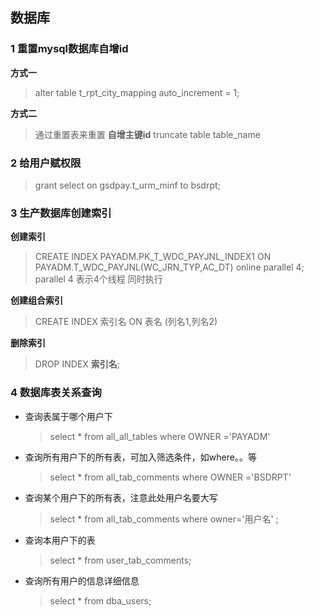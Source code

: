 

##  数据库

### 1 重置mysql数据库自增id

**方式一**
>  alter table t_rpt_city_mapping auto_increment = 1;

**方式二**
> 通过重置表来重置 **自增主键id**
> truncate table table_name

###  2 给用户赋权限
 > grant select on gsdpay.t_urm_minf to bsdrpt;

### 3 生产数据库创建索引
**创建索引**
> CREATE INDEX PAYADM.PK_T_WDC_PAYJNL_INDEX1 ON PAYADM.T_WDC_PAYJNL(WC_JRN_TYP,AC_DT) online parallel 4;<br>
parallel 4 表示4个线程 同时执行 

**创建组合索引**
> CREATE INDEX 索引名 ON 表名 (列名1,列名2)

**删除索引**
> DROP INDEX **索引名**;


### 4 数据库表关系查询

* 查询表属于哪个用户下
    > select * from all_all_tables where OWNER ='PAYADM' <br>
* 查询所有用户下的所有表，可加入筛选条件，如where。。等
    > select * from all_tab_comments where OWNER ='BSDRPT'
* 查询某个用户下的所有表，注意此处用户名要大写
    > select * from all_tab_comments where owner='用户名' ;<br>

* 查询本用户下的表 <br>
    > select * from user_tab_comments;   

* 查询所有用户的信息详细信息<br> 
    > select * from dba_users;    
     

    








